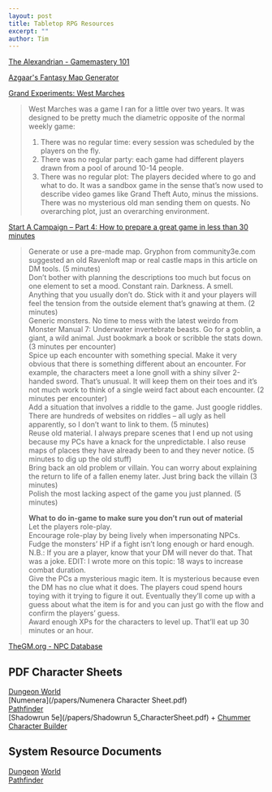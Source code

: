 ```yaml
---
layout: post
title: Tabletop RPG Resources
excerpt: ""
author: Tim
---
```


[The Alexandrian - Gamemastery 101](https://thealexandrian.net/gamemastery-101)  

[Azgaar's Fantasy Map Generator](https://azgaar.github.io/Fantasy-Map-Generator/)  

[Grand Experiments: West Marches](http://arsludi.lamemage.com/index.php/78/grand-experiments-west-marches/)  
>West Marches was a game I ran for a little over two years. It was designed to be pretty much the diametric opposite of the normal weekly game:  
>1) There was no regular time: every session was scheduled by the players on the fly.  
>2) There was no regular party: each game had different players drawn from a pool of around 10-14 people.  
>3) There was no regular plot: The players decided where to go and what to do. It was a sandbox game in the sense that’s now used to describe video games like Grand Theft Auto, minus the missions. There was no mysterious old man sending them on quests. No overarching plot, just an overarching environment.  

[Start A Campaign – Part 4: How to prepare a great game in less than 30 minutes](http://www.dungeonmastering.com/campaigns-adventures/how-to-prepare-a-great-game-in-less-than-30-minutes)
>Generate or use a pre-made map. Gryphon from community3e.com suggested an old Ravenloft map or real castle maps in this article on DM tools. (5 minutes)  
>Don’t bother with planning the descriptions too much but focus on one element to set a mood. Constant rain. Darkness. A smell. Anything that you usually don’t do. Stick with it and your players will feel the tension from the outside element that’s gnawing at them. (2 minutes)  
>Generic monsters. No time to mess with the latest weirdo from Monster Manual 7: Underwater invertebrate beasts. Go for a goblin, a giant, a wild animal. Just bookmark a book or scribble the stats down. (3 minutes per encounter)  
>Spice up each encounter with something special. Make it very obvious that there is something different about an encounter. For example, the characters meet a lone gnoll with a shiny silver 2-handed sword. That’s unusual. It will keep them on their toes and it’s not much work to think of a single weird fact about each encounter. (2 minutes per encounter)  
>Add a situation that involves a riddle to the game. Just google riddles. There are hundreds of websites on riddles – all ugly as hell apparently, so I don’t want to link to them. (5 minutes)  
>Reuse old material. I always prepare scenes that I end up not using because my PCs have a knack for the unpredictable. I also reuse maps of places they have already been to and they never notice. (5 minutes to dig up the old stuff)  
>Bring back an old problem or villain. You can worry about explaining the return to life of a fallen enemy later. Just bring back the villain (3 minutes)  
>Polish the most lacking aspect of the game you just planned. (5 minutes)  
>  
>**What to do in-game to make sure you don’t run out of material**  
>Let the players role-play.  
>Encourage role-play by being lively when impersonating NPCs.  
>Fudge the monsters’ HP if a fight isn’t long enough or hard enough. N.B.: If you are a player, know that your DM will never do that. That was a joke. EDIT: I wrote more on this topic: 18 ways to increase combat duration.  
>Give the PCs a mysterious magic item. It is mysterious because even the DM has no clue what it does. The players coud spend hours toying with it trying to figure it out. Eventually they’ll come up with a guess about what the item is for and you can just go with the flow and confirm the players’ guess.  
>Award enough XPs for the characters to level up. That’ll eat up 30 minutes or an hour.  

[TheGM.org - NPC Database](http://thegm.org/npcs.php)  

## PDF Character Sheets  
[Dungeon World](/papers/Dungeon_World_Play_Sheets.pdf)  
[Numenera](/papers/Numenera Character Sheet.pdf)  
[Pathfinder](/papers/PathfinderRPGCharacterSheet.pdf)  
[Shadowrun 5e](/papers/Shadowrun 5_CharacterSheet.pdf) + [Chummer Character Builder](https://github.com/chummer5a/chummer5a)  

## System Resource Documents  
[Dungeon](http://www.dungeon-world.com/) [World](https://www.dungeonworldsrd.com/)  
[Pathfinder](https://www.d20pfsrd.com/)  